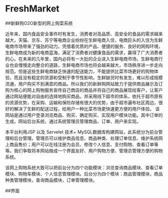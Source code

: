 # FreshMarket
##新鲜购O2O新型的网上购菜系统

近年来，国内食品安全事件时有发生，消费者对高品质、高安全的食品的需求越来越大，天猫、京东、苏宁等电商企业纷纷在生鲜电商入住，电商巨头的入住为生鲜电商市场带来了强劲的动力。凭借着优质的产品、便捷的服务、良好的网购环境，生鲜电商成为新的电商蓝海，满足了消费者对健康食品的需求，赢得了广大消费者的心。在未来的几年里，国内必将有一大批的企业进入生鲜电商市场，生鲜电商行业也会慢慢走向整合的道路，生鲜电商市场也将会越来越大，市场秩序进一步走向规范。但是这些生鲜电商缺乏快速的配送能力，不能提供比菜市场更好的购物体验，而且没有稳定的货源和受制于季节性影响，生鲜缺货时有发生，难以形成规模流通，用户购买不到满意的商品。所以我们的新鲜购网站致力于提供商品展示及订购为核心的网上购物服务宣传自己商店的商品并将自己的商品展现给客户，让客户通过网站便能对自由的选择地购买商品，并采用线下超市的体系，依托于超市原有的资源优势，在采购、运输和保险存储有很大的优势，由于超市遍布社区周边，很好的解决了生鲜的配送过程，给用户一种比菜市场更快速更方便的用户体验。 该网站是通过用户登录浏览商品、购买、确定购买、实现用户模块功能。其中订单的生成，网站后台系统，通过系统管理员管理商品、订单、用户来实现。

本平台利用JSP 以及 Servelet 技术+ MySQL数据库构建网站，此系统分为前台管理和后台管理。管理员可以维护商品信息、商品种类、处理订单信息、维护系统网上商品售价；用户可以在线注册为会员、修改个人信息、支付购物、查看订单等等。我们争取将本网站做成一个界面友好、用户购物方便、管理员管理方便的购物系统。



该网上购物系统大致可以把前台分为四个功能模块：浏览查询商品模块、查看订单模块、购物车模块、个人信息管理模块。后台分为四个模块：商品管理模块，商品种类管理模块，查询商品模块，订单管理模块。

##界面
